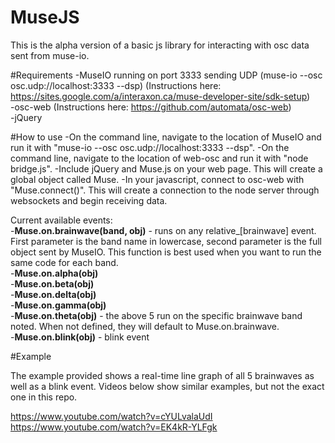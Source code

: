# MuseJS

This is the alpha version of a basic js library for interacting with osc data sent from muse-io.

#Requirements
-MuseIO running on port 3333 sending UDP (muse-io --osc osc.udp://localhost:3333 --dsp) (Instructions here: https://sites.google.com/a/interaxon.ca/muse-developer-site/sdk-setup)<br/>
-osc-web (Instructions here: https://github.com/automata/osc-web)<br/>
-jQuery

#How to use
-On the command line, navigate to the location of MuseIO and run it with "muse-io --osc osc.udp://localhost:3333 --dsp".
-On the command line, navigate to the location of web-osc and run it with "node bridge.js".
-Include jQuery and Muse.js on your web page. This will create a global object called Muse.
-In your javascript, connect to osc-web with "Muse.connect()". This will create a connection to the node server through websockets and begin receiving data.

Current available events:<br/>
-<b>Muse.on.brainwave(band, obj)</b> - runs on any relative_[brainwave] event. First parameter is the band name in lowercase, second parameter is the full object sent by MuseIO. This function is best used when you want to run the same code for each band.<br/>
-<b>Muse.on.alpha(obj)</b><br/>
-<b>Muse.on.beta(obj)</b><br/>
-<b>Muse.on.delta(obj)</b><br/>
-<b>Muse.on.gamma(obj)</b><br/>
-<b>Muse.on.theta(obj)</b> - the above 5 run on the specific brainwave band noted. When not defined, they will default to Muse.on.brainwave.<br/>
-<b>Muse.on.blink(obj)</b> - blink event<br/>

#Example

The example provided shows a real-time line graph of all 5 brainwaves as well as a blink event. Videos below show similar examples, but not the exact one in this repo.

https://www.youtube.com/watch?v=cYULvalaUdI<br/>
https://www.youtube.com/watch?v=EK4kR-YLFgk

